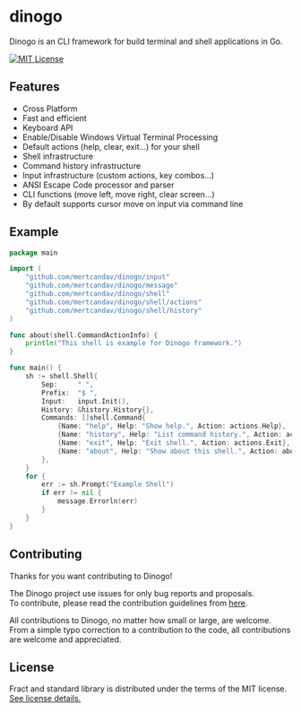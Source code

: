 # dinogo
Dinogo is an CLI framework for build terminal and shell applications in Go.

[![MIT License](https://img.shields.io/badge/license-MIT-blue.svg)](https://github.com/mertcandav/dinogo/blob/main/LICENSE)

<h2 id="features">Features</h2>

+ Cross Platform
+ Fast and efficient
+ Keyboard API
+ Enable/Disable Windows Virtual Terminal Processing
+ Default actions (help, clear, exit...) for your shell
+ Shell infrastructure
+ Command history infrastructure
+ Input infrastructure (custom actions, key combos...)
+ ANSI Escape Code processor and parser
+ CLI functions (move left, move right, clear screen...)
+ By default supports cursor move on input via command line

<h2 id="example">Example</h2>

```go
package main

import (
	"github.com/mertcandav/dinogo/input"
	"github.com/mertcandav/dinogo/message"
	"github.com/mertcandav/dinogo/shell"
	"github.com/mertcandav/dinogo/shell/actions"
	"github.com/mertcandav/dinogo/shell/history"
)

func about(shell.CommandActionInfo) {
	println("This shell is example for Dinogo framework.")
}

func main() {
	sh := shell.Shell{
		Sep:     " ",
		Prefix:  "$ ",
		Input:   input.Init(),
		History: &history.History{},
		Commands: []shell.Command{
			{Name: "help", Help: "Show help.", Action: actions.Help},
			{Name: "history", Help: "List command history.", Action: actions.History},
			{Name: "exit", Help: "Exit shell.", Action: actions.Exit},
			{Name: "about", Help: "Show about this shell.", Action: about},
		},
	}
	for {
		err := sh.Prompt("Example Shell")
		if err != nil {
			message.Errorln(err)
		}
	}
}
```

<h2 id="goals">Contributing</h2>
Thanks for you want contributing to Dinogo!

The Dinogo project use issues for only bug reports and proposals. <br>
To contribute, please read the contribution guidelines from [here](https://github.com/mertcandav/dinogo/blob/main/CONTRIBUTING.md).

All contributions to Dinogo, no matter how small or large, are welcome. <br>
From a simple typo correction to a contribution to the code, all contributions are welcome and appreciated.


<h2 id="license">License</h2>

Fract and standard library is distributed under the terms of the MIT license. <br>
[See license details.](https://github.com/mertcandav/dinogo/blob/main/LICENSE)
